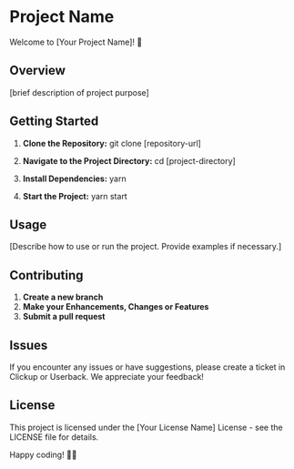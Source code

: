 # Project Name

Welcome to [Your Project Name]! 🚀

## Overview

[brief description of project purpose]

## Getting Started

1. **Clone the Repository:**
   git clone [repository-url]

2. **Navigate to the Project Directory:**
   cd [project-directory]

3. **Install Dependencies:**
   yarn

4. **Start the Project:**
   yarn start

## Usage

[Describe how to use or run the project. Provide examples if necessary.]

## Contributing

1. **Create a new branch**
2. **Make your Enhancements, Changes or Features**
3. **Submit a pull request**

## Issues

If you encounter any issues or have suggestions, please create a ticket in Clickup or Userback. We appreciate your feedback!

## License

This project is licensed under the [Your License Name] License - see the LICENSE file for details.

Happy coding! 🚀✨